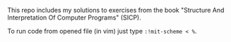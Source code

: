 This repo includes my solutions to exercises from the book "Structure And Interpretation Of Computer Programs" (SICP).

To run code from opened file (in vim) just type `:!mit-scheme < %`.